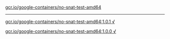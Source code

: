 [gcr.io/google-containers/no-snat-test-amd64](https://hub.docker.com/r/anjia0532/no-snat-test-amd64/tags/) 

----
[gcr.io/google-containers/no-snat-test-amd64:1.0.1 √](https://hub.docker.com/r/anjia0532/no-snat-test-amd64/tags/)

[gcr.io/google-containers/no-snat-test-amd64:1.0.0 √](https://hub.docker.com/r/anjia0532/no-snat-test-amd64/tags/)

